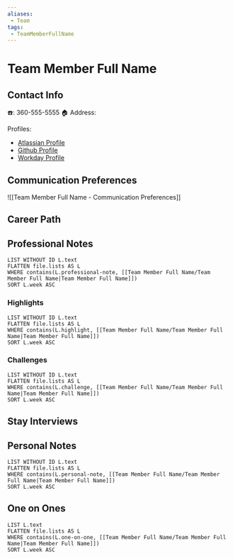 ```yaml
---
aliases: 
 - Team
tags: 
 - TeamMemberFullName
---
```

# Team Member Full Name

## Contact Info


☎️: 360-555-5555
🏠 Address: 

Profiles:
- [Atlassian Profile]()
- [Github Profile]()
- [Workday Profile]()

## Communication Preferences

![[Team Member Full Name - Communication Preferences]]

## Career Path

## Professional Notes
```dataview
LIST WITHOUT ID L.text
FLATTEN file.lists AS L
WHERE contains(L.professional-note, [[Team Member Full Name/Team Member Full Name|Team Member Full Name]])
SORT L.week ASC
```

### Highlights
```dataview
LIST WITHOUT ID L.text
FLATTEN file.lists AS L
WHERE contains(L.highlight, [[Team Member Full Name/Team Member Full Name|Team Member Full Name]])
SORT L.week ASC
```

### Challenges
```dataview
LIST WITHOUT ID L.text
FLATTEN file.lists AS L
WHERE contains(L.challenge, [[Team Member Full Name/Team Member Full Name|Team Member Full Name]])
SORT L.week ASC
```
## Stay Interviews

## Personal Notes

```dataview
LIST WITHOUT ID L.text
FLATTEN file.lists AS L
WHERE contains(L.personal-note, [[Team Member Full Name/Team Member Full Name|Team Member Full Name]])
SORT L.week ASC
```

## One on Ones
```dataview
LIST L.text
FLATTEN file.lists AS L
WHERE contains(L.one-on-one, [[Team Member Full Name/Team Member Full Name|Team Member Full Name]])
SORT L.week ASC
```